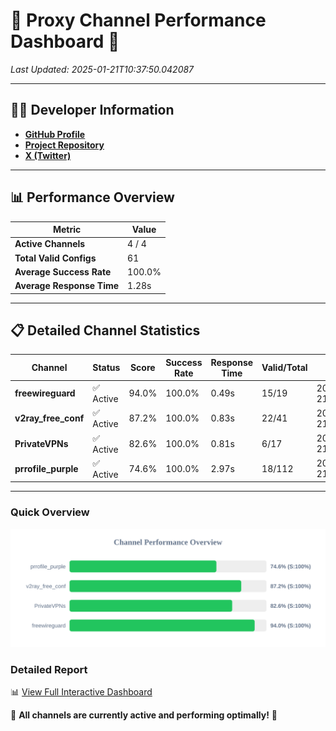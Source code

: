 # 🌟 Proxy Channel Performance Dashboard 🌟

_Last Updated: 2025-01-21T10:37:50.042087_

---

## 👩‍💻 Developer Information

- **[GitHub Profile](https://github.com/4n0nymou3)**  
- **[Project Repository](https://github.com/4n0nymou3/multi-proxy-config-fetcher)**  
- **[X (Twitter)](https://x.com/4n0nymou3)**  

---

## 📊 Performance Overview

| Metric                | Value       |
|-----------------------|-------------|
| **Active Channels**   | 4 / 4       |
| **Total Valid Configs** | 61          |
| **Average Success Rate** | 100.0%      |
| **Average Response Time** | 1.28s       |

---

## 📋 Detailed Channel Statistics

| Channel          | Status     | Score  | Success Rate | Response Time | Valid/Total | Last Success               |
|------------------|------------|--------|--------------|---------------|-------------|----------------------------|
| **freewireguard**  | ✅ Active  | 94.0%  | 100.0% | 0.49s         | 15/19       | 2025-01-21T10:37:50.040255 |
| **v2ray_free_conf**  | ✅ Active  | 87.2%  | 100.0% | 0.83s         | 22/41       | 2025-01-21T10:37:48.674317 |
| **PrivateVPNs**  | ✅ Active  | 82.6%  | 100.0% | 0.81s         | 6/17       | 2025-01-21T10:37:49.520334 |
| **prrofile_purple**  | ✅ Active  | 74.6%  | 100.0% | 2.97s         | 18/112       | 2025-01-21T10:37:47.813349 |

---

### Quick Overview
<div align="center">
  <a href="https://raw.githubusercontent.com/nullluser/NullRepo/refs/heads/main/assets/channel_stats_chart.svg">
    <img src="https://raw.githubusercontent.com/nullluser/NullRepo/refs/heads/main/assets/channel_stats_chart.svg" alt="Source Performance Statistics" width="800">
  </a>
</div>

### Detailed Report
📊 [View Full Interactive Dashboard](https://htmlpreview.github.io/?https://github.com/nullluser/NullRepo/blob/main/assets/performance_report.html)

🎉 **All channels are currently active and performing optimally!** 🎉

